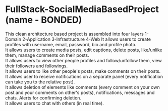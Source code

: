 # FullStack-SocialMediaBasedProject  (name - BONDED)
This clean architecture based project is assembled into four layers 
1-Domain
2-Application
3-Infrastructure
4-Web
It allows users to create profiles with username, email, password, bio and profile photo.                                              
It allows users to create media posts, edit captions, delete posts, like/unlike them, manage comments on their posts.                        
It allows users to view other people profiles and follow/unfollow them, view their followers and followings.                                               
It allows users to like other people's posts, make comments on their posts.
It allows user to receive notifications on a separate panel (every notification can take you to the relative post).                                                      
It allows deletion of elements like comments (every comment on your own post and your comments on other's posts), notifications, messages and chats. Alerts for confirming deletion.          
It allows users to chat with others (in real time). 
